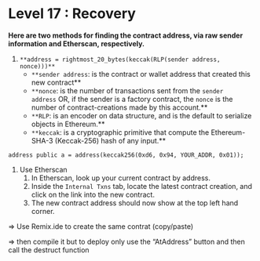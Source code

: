 # Level 17 : Recovery

**Here are two methods for finding the contract address, via raw sender information and Etherscan, respectively.**

1. `**address = rightmost_20_bytes(keccak(RLP(sender address, nonce)))**`
    - `**sender address`: is the contract or wallet address that created this new contract**
    - `**nonce`: is the number of transactions sent from the `sender address` OR, if the sender is a factory contract, the `nonce` is the number of contract-creations made by this account.**
    - `**RLP`: is an encoder on data structure, and is the default to serialize objects in Ethereum.**
    - `**keccak`: is a cryptographic primitive that compute the Ethereum-SHA-3 (Keccak-256) hash of any input.**

`address public a = address(keccak256(0xd6, 0x94, YOUR_ADDR, 0x01));`

1. Use Etherscan
    1. In Etherscan, look up your current contract by address.
    2. Inside the `Internal Txns` tab, locate the latest contract creation, and click on the link into the new contract.
    3. The new contract address should now show at the top left hand corner.

⇒ Use Remix.ide to create the same contrat (copy/paste)

⇒ then compile it but to deploy only use the “AtAddress” button and then call the destruct function